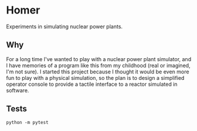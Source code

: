# Homer

Experiments in simulating nuclear power plants.

## Why

For a long time I've wanted to play with a nuclear power plant simulator, and I have memories of a program like this from my childhood (real or imagined, I'm not sure).  I started this project because I thought it would be even more fun to play with a physical simulation, so the plan is to design a simplified operator console to provide a tactile interface to a reactor simulated in software.

## Tests

`python -m pytest`
